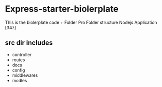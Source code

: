 # Express-starter-biolerplate

This is the biolerplate code + Folder Pro Folder structure Nodejs Application
[347]

## src dir includes

- controller
- routes
- docs
- config
- middlewares
- modles
